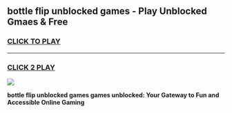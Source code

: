 
## bottle flip unblocked games - Play Unblocked Gmaes & Free
<h3>
<a href="https://premium.freeplayer.one?title=bottle_flip_unblocked_games&ref=20F">CLICK TO PLAY</a></h3>
<hr>

<h3>
<a href="https://premium.freeplayer.one?title=bottle_flip_unblocked_games&ref=20F">CLICK 2 PLAY</a>
  
</h3>

<a href="https://premium.freeplayer.one?title=bottle_flip_unblocked_games&ref=20F/"><img src="https://clearcache.store/games.png"></a>


**bottle flip unblocked games games unblocked: Your Gateway to Fun and Accessible Online Gaming**
